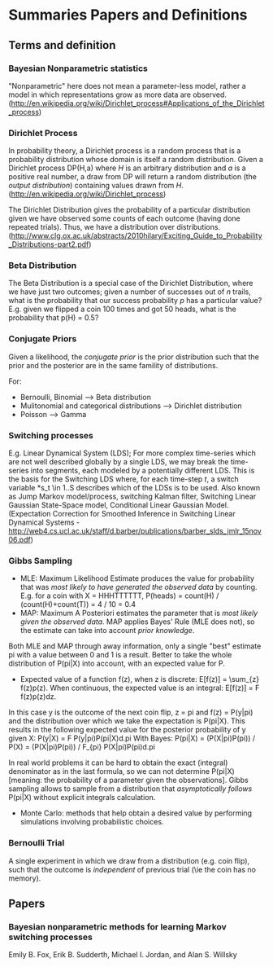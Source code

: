 Summaries Papers and Definitions
================================


## Terms and definition

### Bayesian Nonparametric statistics

"Nonparametric" here does not mean a parameter-less model, rather a model in which representations grow as more data are observed.
(http://en.wikipedia.org/wiki/Dirichlet_process#Applications_of_the_Dirichlet_process)

### Dirichlet Process

In probability theory, a Dirichlet process is a random process that is a probability distribution whose domain is itself a random distribution.
Given a Dirichlet process DP(H,a) where *H* is an arbitrary distribution and *a* is a positive real number, a draw from DP will return a random distribution (the *output distribution*) containing values drawn from *H*.
(http://en.wikipedia.org/wiki/Dirichlet_process)

The Dirichlet Distribution gives the probability of a particular distribution given we have observed some counts of each outcome (having done repeated trials). Thus, we have a distribution over distributions.
(http://www.clg.ox.ac.uk/abstracts/2010hilary/Exciting_Guide_to_Probability_Distributions-part2.pdf)

### Beta Distribution
The Beta Distribution is a special case of the Dirichlet Distribution, where we have just two outcomes; given a number of successes out of *n* trails, what is the probability that our success probability *p* has a particular value? E.g. given we flipped a coin 100 times and got 50 heads, what is the probability that p(H) = 0.5?

### Conjugate Priors
Given a likelihood, the *conjugate prior* is the prior distribution such that the prior and the posterior are in the same famility of distributions.

For:

* Bernoulli, Binomial --> Beta distribution
* Mulitonomial and categorical distributions --> Dirichlet distribution
* Poisson --> Gamma

### Switching processes
E.g. Linear Dynamical System (LDS); For more complex time-series which are not well described globally by a single LDS, we may break the time-series into segments, each modeled by a potentially different LDS. This is the basis for the Switching LDS where, for each time-step *t*, a switch variable *s_t \in 1..S describes which of the LDSs is to be used. Also known as Jump Markov model/process, switching Kalman filter, Switching Linear Gaussian State-Space model, Conditional Linear Gaussian Model.
(Expectation Correction for Smoothed Inference in Switching
Linear Dynamical Systems - http://web4.cs.ucl.ac.uk/staff/d.barber/publications/barber_slds_jmlr_15nov06.pdf)

### Gibbs Sampling

* MLE: Maximum Likelihood Estimate produces the value for probability that was *most likely to have generated the observed data* by counting. E.g. for a coin with X = HHHTTTTTT, P(heads) = count(H) / (count(H)+count(T)) = 4 / 10 = 0.4
* MAP: Maximum A Posteriori estimates the parameter that is *most likely given the observed data*. MAP applies Bayes' Rule (MLE does not), so the estimate can take into account *prior knowledge*.

Both MLE and MAP through away information, only a single "best" estimate pi with a value between 0 and 1 is a result. Better to take the whole distribution of P(pi|X) into account, with an expected value for P.

* Expected value of a function f(z), when z is discrete: E[f(z)] = \sum_{z} f(z)p(z). When continuous, the expected value is an integral: E[f(z)] = F f(z)p(z)dz.

In this case y is the outcome of the next coin flip, z = pi and f(z) = P(y|pi) and the distribution over which we take the expectation is P(pi|X). This results in the following expected value for the posterior probability of y given X:
P(y|X) = F P(y|pi)P(pi|X)d.pi
With Bayes: P(pi|X) = (P(X|pi)P(pi)) / P(X) = (P(X|pi)P(pi)) / F_{pi} P(X|pi)P(pi)d.pi

In real world problems it can be hard to obtain the exact (integral) denominator as in the last formula, so we can not determine P(pi|X) [meaning: the probability of a parameter given the observations]. Gibbs sampling allows to sample from a distribution that *asymptotically follows* P(pi|X) without explicit integrals calculation.

* Monte Carlo: methods that help obtain a desired value by performing simulations involving probabilistic choices.

### Bernoulli Trial
A single experiment in which we draw from a distribution (e.g. coin flip), such that the outcome is _independent_ of previous trial (\ie the coin has no memory).

## Papers

### Bayesian nonparametric methods for learning Markov switching processes
Emily B. Fox, Erik B. Sudderth, Michael I. Jordan, and Alan S. Willsky

